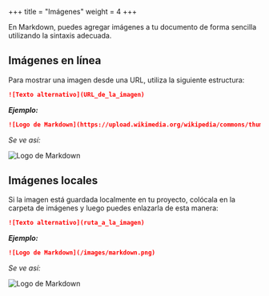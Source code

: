 +++
title = "Imágenes"
weight = 4
+++

En Markdown, puedes agregar imágenes a tu documento de forma sencilla utilizando la sintaxis adecuada.

## Imágenes en línea

Para mostrar una imagen desde una URL, utiliza la siguiente estructura:

```markdown
![Texto alternativo](URL_de_la_imagen)
```

***Ejemplo:***

```markdown
![Logo de Markdown](https://upload.wikimedia.org/wikipedia/commons/thumb/4/48/Markdown-mark.svg/208px-Markdown-mark.svg.png)
```

_Se ve así:_

![Logo de Markdown](https://upload.wikimedia.org/wikipedia/commons/thumb/4/48/Markdown-mark.svg/208px-Markdown-mark.svg.png)

## Imágenes locales

Si la imagen está guardada localmente en tu proyecto, colócala en la carpeta de imágenes y luego puedes enlazarla de esta manera:

```markdown
![Texto alternativo](ruta_a_la_imagen)
```

***Ejemplo:***

```markdown
![Logo de Markdown](/images/markdown.png)
```

_Se ve así:_

![Logo de Markdown](/images/markdown.png)
